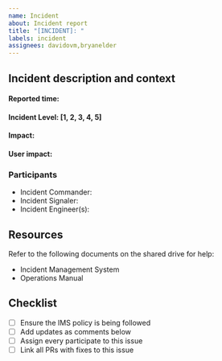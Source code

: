 ```yaml
---
name: Incident
about: Incident report
title: "[INCIDENT]: "
labels: incident
assignees: davidovm,bryanelder
---
```


## Incident description and context

#### Reported time: 
#### Incident Level: [1, 2, 3, 4, 5]
#### Impact: <!-- Systems affected (e.g. mobile app, authentication API) -->
#### User impact: <!-- Describe the impact to users (e.g. web users are affected) -->

<!-- Briefly describe the incident, 3-5 sentences max -->

### Participants 
- Incident Commander: 
- Incident Signaler: 
- Incident Engineer(s):

## Resources
Refer to the following documents on the shared drive for help:
- Incident Management System
- Operations Manual

## Checklist
- [ ] Ensure the IMS policy is being followed
- [ ] Add updates as comments below
- [ ] Assign every participate to this issue
- [ ] Link all PRs with fixes to this issue